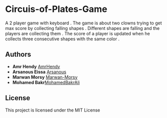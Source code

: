 # Circuis-of-Plates-Game
A 2 player game with keyboard . The game is about two clowns trying to get max score by collecting falling shapes . Different shapes are falling and the players are collecting them . The score of a player is updated when he collects three consecutive shapes with the same color . 

## Authors
* **Amr Hendy** [AmrHendy](https://github.com/AmrHendy)
* **Arsanous Eissa** [Arsanous](https://github.com/Arsanuos)
* **Marwan Morsy** [Marwan-Morsy](https://github.com/Marwan-Morsy)
* **Mohamed Bakr**[MohamedBakrAli](https://github.com/MohamedBakrAli)

## License

This project is licensed under the MIT License
